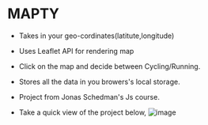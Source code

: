 # MAPTY

- Takes in your geo-cordinates(latitute,longitude)
- Uses Leaflet API for rendering map
- Click on the map and decide between Cycling/Running.
- Stores all the data in you browers's local storage.

- Project from Jonas Schedman's Js course.

- Take a quick view of the project below,
![image](https://user-images.githubusercontent.com/44080191/156822840-f69a3ed5-734a-47e4-a22e-fb3bcbca7962.png)

